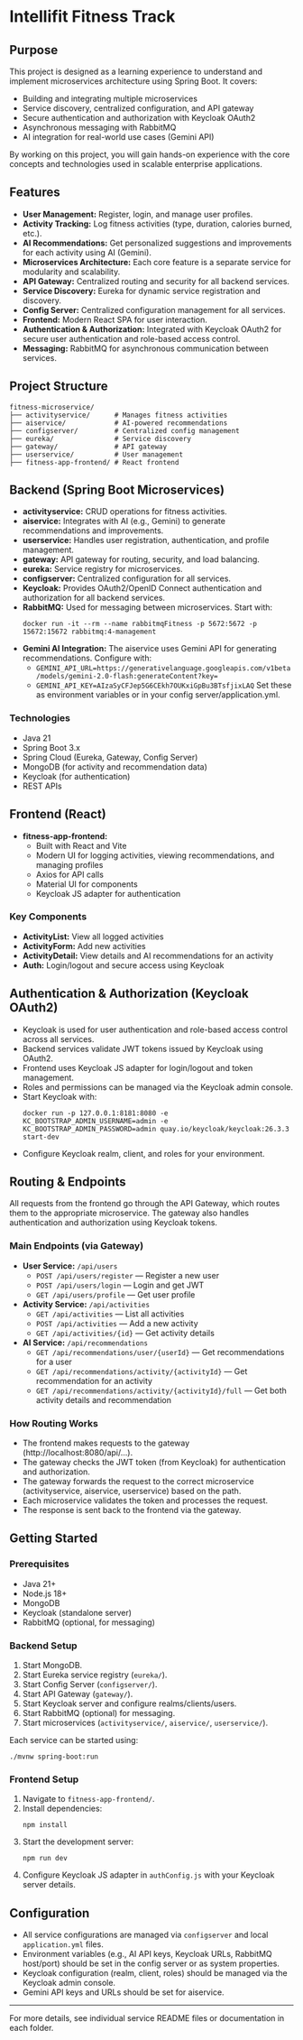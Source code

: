 # Intellifit Fitness Track

## Purpose
This project is designed as a learning experience to understand and implement microservices architecture using Spring Boot. It covers:
- Building and integrating multiple microservices
- Service discovery, centralized configuration, and API gateway
- Secure authentication and authorization with Keycloak OAuth2
- Asynchronous messaging with RabbitMQ
- AI integration for real-world use cases (Gemini API)


By working on this project, you will gain hands-on experience with the core concepts and technologies used in scalable enterprise applications.

## Features
- **User Management:** Register, login, and manage user profiles.
- **Activity Tracking:** Log fitness activities (type, duration, calories burned, etc.).
- **AI Recommendations:** Get personalized suggestions and improvements for each activity using AI (Gemini).
- **Microservices Architecture:** Each core feature is a separate service for modularity and scalability.
- **API Gateway:** Centralized routing and security for all backend services.
- **Service Discovery:** Eureka for dynamic service registration and discovery.
- **Config Server:** Centralized configuration management for all services.
- **Frontend:** Modern React SPA for user interaction.
- **Authentication & Authorization:** Integrated with Keycloak OAuth2 for secure user authentication and role-based access control.
- **Messaging:** RabbitMQ for asynchronous communication between services.

## Project Structure
```
fitness-microservice/
├── activityservice/      # Manages fitness activities
├── aiservice/            # AI-powered recommendations
├── configserver/         # Centralized config management
├── eureka/               # Service discovery
├── gateway/              # API gateway
├── userservice/          # User management
├── fitness-app-frontend/ # React frontend
```

## Backend (Spring Boot Microservices)
- **activityservice:** CRUD operations for fitness activities.
- **aiservice:** Integrates with AI (e.g., Gemini) to generate recommendations and improvements.
- **userservice:** Handles user registration, authentication, and profile management.
- **gateway:** API gateway for routing, security, and load balancing.
- **eureka:** Service registry for microservices.
- **configserver:** Centralized configuration for all services.
- **Keycloak:** Provides OAuth2/OpenID Connect authentication and authorization for all backend services.
- **RabbitMQ:** Used for messaging between microservices. Start with:
  ```
  docker run -it --rm --name rabbitmqFitness -p 5672:5672 -p 15672:15672 rabbitmq:4-management
  ```
- **Gemini AI Integration:** The aiservice uses Gemini API for generating recommendations. Configure with:
  - `GEMINI_API_URL=https://generativelanguage.googleapis.com/v1beta/models/gemini-2.0-flash:generateContent?key=`
  - `GEMINI_API_KEY=AIzaSyCFJep5G6CEkh7OUKxiGpBu3BTsfjixLAQ`
  Set these as environment variables or in your config server/application.yml.

### Technologies
- Java 21
- Spring Boot 3.x
- Spring Cloud (Eureka, Gateway, Config Server)
- MongoDB (for activity and recommendation data)
- Keycloak (for authentication)
- REST APIs

## Frontend (React)
- **fitness-app-frontend:**
  - Built with React and Vite
  - Modern UI for logging activities, viewing recommendations, and managing profiles
  - Axios for API calls
  - Material UI for components
  - Keycloak JS adapter for authentication

### Key Components
- **ActivityList:** View all logged activities
- **ActivityForm:** Add new activities
- **ActivityDetail:** View details and AI recommendations for an activity
- **Auth:** Login/logout and secure access using Keycloak

## Authentication & Authorization (Keycloak OAuth2)
- Keycloak is used for user authentication and role-based access control across all services.
- Backend services validate JWT tokens issued by Keycloak using OAuth2.
- Frontend uses Keycloak JS adapter for login/logout and token management.
- Roles and permissions can be managed via the Keycloak admin console.
- Start Keycloak with:
  ```
  docker run -p 127.0.0.1:8181:8080 -e KC_BOOTSTRAP_ADMIN_USERNAME=admin -e KC_BOOTSTRAP_ADMIN_PASSWORD=admin quay.io/keycloak/keycloak:26.3.3 start-dev
  ```
- Configure Keycloak realm, client, and roles for your environment.

## Routing & Endpoints
All requests from the frontend go through the API Gateway, which routes them to the appropriate microservice. The gateway also handles authentication and authorization using Keycloak tokens.

### Main Endpoints (via Gateway)
- **User Service:** `/api/users`
  - `POST /api/users/register` — Register a new user
  - `POST /api/users/login` — Login and get JWT
  - `GET /api/users/profile` — Get user profile
- **Activity Service:** `/api/activities`
  - `GET /api/activities` — List all activities
  - `POST /api/activities` — Add a new activity
  - `GET /api/activities/{id}` — Get activity details
- **AI Service:** `/api/recommendations`
  - `GET /api/recommendations/user/{userId}` — Get recommendations for a user
  - `GET /api/recommendations/activity/{activityId}` — Get recommendation for an activity
  - `GET /api/recommendations/activity/{activityId}/full` — Get both activity details and recommendation

### How Routing Works
- The frontend makes requests to the gateway (http://localhost:8080/api/...).
- The gateway checks the JWT token (from Keycloak) for authentication and authorization.
- The gateway forwards the request to the correct microservice (activityservice, aiservice, userservice) based on the path.
- Each microservice validates the token and processes the request.
- The response is sent back to the frontend via the gateway.

## Getting Started

### Prerequisites
- Java 21+
- Node.js 18+
- MongoDB
- Keycloak (standalone server)
- RabbitMQ (optional, for messaging)

### Backend Setup
1. Start MongoDB.
2. Start Eureka service registry (`eureka/`).
3. Start Config Server (`configserver/`).
4. Start API Gateway (`gateway/`).
5. Start Keycloak server and configure realms/clients/users.
6. Start RabbitMQ (optional) for messaging.
7. Start microservices (`activityservice/`, `aiservice/`, `userservice/`).

Each service can be started using:
```
./mvnw spring-boot:run
```

### Frontend Setup
1. Navigate to `fitness-app-frontend/`.
2. Install dependencies:
   ```
   npm install
   ```
3. Start the development server:
   ```
   npm run dev
   ```
4. Configure Keycloak JS adapter in `authConfig.js` with your Keycloak server details.

## Configuration
- All service configurations are managed via `configserver` and local `application.yml` files.
- Environment variables (e.g., AI API keys, Keycloak URLs, RabbitMQ host/port) should be set in the config server or as system properties.
- Keycloak configuration (realm, client, roles) should be managed via the Keycloak admin console.
- Gemini API keys and URLs should be set for aiservice.


---
For more details, see individual service README files or documentation in each folder.
